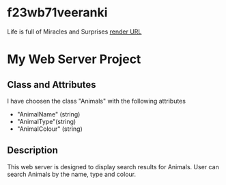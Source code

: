 # f23wb71veeranki
Life is full of Miracles and Surprises
[render URL](https://render-sravs1.onrender.com/) 

# My Web Server Project

## Class and Attributes
I have choosen the class "Animals" with the following attributes
- "AnimalName" (string)
- "AnimalType"(string)
- "AnimalColour" (string)

## Description
This web server is designed to display search results for Animals.
User can search Animals by the name, type and colour.
